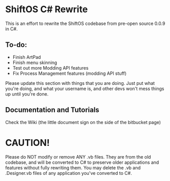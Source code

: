 # ShiftOS C# Rewrite

This is an effort to rewrite the ShiftOS codebase from pre-open source 0.0.9 in C#.

## To-do:

 - Finish ArtPad
 - Finish menu skinning
 - Test out more Modding API features
 - Fix Process Management features (modding API stuff)

Please update this section with things that you are doing. Just put what you're doing, and what your username is, and other devs won't mess things up until you're done.

## Documentation and Tutorials

Check the Wiki (the little document sign on the side of the bitbucket page)

# CAUTION!

Please do NOT modify or remove ANY .vb files. They are from the old codebase, and will be converted to C# to preserve older applications and features without fully rewriting them. You may delete the .vb and .Designer.vb files of any application you've converted to C#.